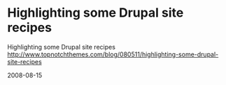# Highlighting some Drupal site recipes

Highlighting some Drupal site recipes
http://www.topnotchthemes.com/blog/080511/highlighting-some-drupal-site-recipes




2008-08-15